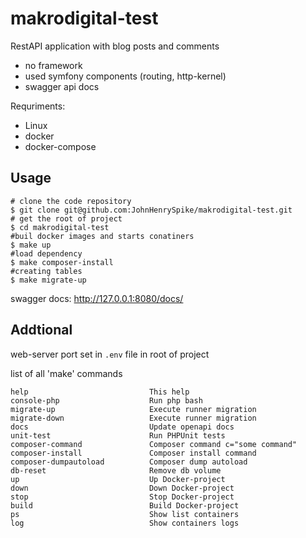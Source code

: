 makrodigital-test
=================

RestAPI application with blog posts and comments
- no framework
- used symfony components (routing, http-kernel)
- swagger api docs

Requriments: 
 - Linux
 - docker
 - docker-compose

Usage
--------------

```Shell
# clone the code repository
$ git clone git@github.com:JohnHenrySpike/makrodigital-test.git
# get the root of project
$ cd makrodigital-test
#buil docker images and starts conatiners
$ make up      
#load dependency             
$ make composer-install
#creating tables     
$ make migrate-up           
```

swagger docs: http://127.0.0.1:8080/docs/


Addtional
-----------

web-server port set in ```.env``` file in root of project

list of all 'make' commands

```Shell
help                           This help
console-php                    Run php bash
migrate-up                     Execute runner migration
migrate-down                   Execute runner migration
docs                           Update openapi docs
unit-test                      Run PHPUnit tests
composer-command               Composer command c="some command"
composer-install               Composer install command
composer-dumpautoload          Composer dump autoload
db-reset                       Remove db volume
up                             Up Docker-project
down                           Down Docker-project
stop                           Stop Docker-project
build                          Build Docker-project
ps                             Show list containers
log                            Show containers logs
```
